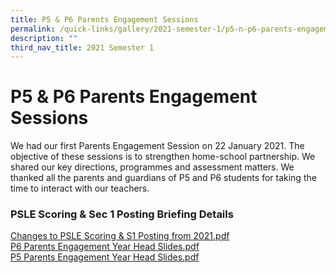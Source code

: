 ```yaml
---
title: P5 & P6 Parents Engagement Sessions
permalink: /quick-links/gallery/2021-semester-1/p5-n-p6-parents-engagement-sessions
description: ""
third_nav_title: 2021 Semester 1
---
```

# **P5 & P6 Parents Engagement Sessions**

We had our first Parents Engagement Session on 22 January 2021. The objective of these sessions is to strengthen home-school partnership. We shared our key directions, programmes and assessment matters. We thanked all the parents and guardians of P5 and P6 students for taking the time to interact with our teachers.

### PSLE Scoring & Sec 1 Posting Briefing Details

[Changes to PSLE Scoring & S1 Posting from 2021.pdf](/files/Changes%20to%20PSLE%20Scoring%20&%20S1%20Posting%20from%202021.pdf)  
[P6 Parents Engagement Year Head Slides.pdf](/files/P6%20Parents%20Engagement%20Year%20Head%20Slides.pdf)  
[P5 Parents Engagement Year Head Slides.pdf](/files/P5%20Parents%20Engagement%20Year%20Head%20Slides.pdf)